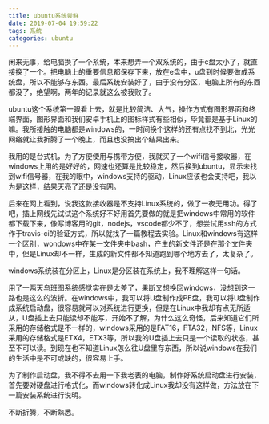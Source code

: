```yaml
---
title: ubuntu系统尝鲜
date: 2019-07-04 19:59:22
tags: 系统
categories: ubuntu
---
```

闲来无事，给电脑换了一个系统，本来想弄一个双系统的，由于c盘太小了，就直接换了一个。把电脑上的重要信息都保存下来，放在e盘中，u盘到时候要做成系统盘，所以不能够存东西。最后系统安装好了，由于没有分区，电脑上所有的东西都没了，绝望啊，两年的记录就这么被我败了。<!--more-->

ubuntu这个系统第一眼看上去，就是比较简洁、大气，操作方式有图形界面和终端界面，图形界面和我们安卓手机上的图标样式有些相似，毕竟都是基于Linux的嘛。我所接触的电脑都是windows的，一时间换个这样的还有点找不到北，光光网络就让我折腾了一个晚上，而且也没搞出个结果出来。

我用的是台式机，为了方便使用与携带方便，我就买了一个wifi信号接收器，在windows上用的是好好的，网速也还算是比较稳定，然后换到ubuntu，显示未找到wifi信号器，在我的眼中，windows支持的驱动，Linux应该也会支持吧，我以为是这样，结果天亮了还是没有网。

后来在网上看到，说我这款接收器是不支持Linux系统的，做了一夜无用功。得了吧，插上网线先试试这个系统好不好用首先要做的就是把windows中常用的软件都下载下来，像写博客用的git，nodejs，vscode都少不了，想尝试用ssh的方式作于travis-ci的验证方式，所以就找了一篇教程去实验。Linux和windows有这样一个区别，wondows中在某一文件夹中bash，产生的新文件还是在那个文件夹中，但是Linux却不一样，生成的新文件都不知道跑到哪个地方去了，太复杂了。

windows系统装在分区上，Linux是分区装在系统上，我不理解这样一句话。

用了一两天乌班图系统感觉实在是太差了，果断又想换回windows，没想到这一路也是这么的波折。在windows中，我可以将U盘制作成PE盘，我可以将U盘制作成系统启动盘，很容易就可以对系统进行更换，但是在Linux中我却有点无所适从，U盘插上去只能读却不能写，开始不了解，为什么这么奇怪，后来知道它们所采用的存储格式是不一样的，windows采用的是FAT16，FTA32，NFS等，Linux采用的存储格式是ETX4，ETX3等，所以我的U盘插上去只是一个读取的状态，甚至不可以读。到现在也不知道Linux怎么往U盘里存东西，所以说windows在我们的生活中是不可或缺的，很容易上手。

为了制作启动盘，我不得不去用一下我老表的电脑，制作好系统启动盘进行安装，首先要对硬盘进行格式化，而windows转化成Linux我却没有这样做，方法放在下一篇安装系统进行说明。

不断折腾，不断熟悉。